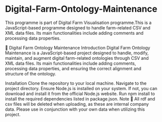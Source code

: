 # Digital-Farm-Ontology-Maintenance

This programme is part of Digital Farm Visualisation programme.This is a JavaScript-based programme designed to handle farm-related CSV and XML data files. Its main functionalities include adding comments and processing data properties.

🌾 Digital Farm Ontology Maintenance
Introduction
Digital Farm Ontology Maintenance is a JavaScript-based project designed to handle, modify, maintain, and augment digital farm-related ontologies through CSV and XML data files. Its main functionalities include adding comments, processing data properties, and ensuring the correct alignment and structure of the ontology.

Installation
Clone the repository to your local machine.
Navigate to the project directory.
Ensure Node.js is installed on your system. If not, you can download and install it from the official Node.js website.
Run npm install to install the required dependencies listed in package.json.
Note
🚨 All rdf and csv files will be deleted when uploading, as these are internal company data. Please use in conjunction with your own data when utilizing this project.
